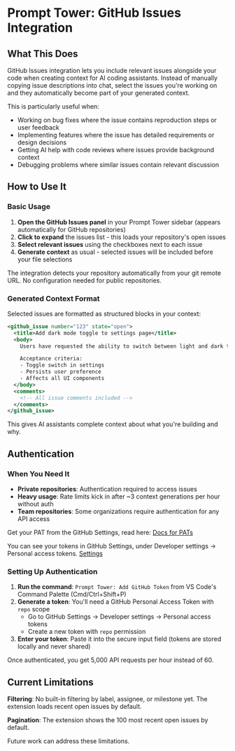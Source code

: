 # Prompt Tower: GitHub Issues Integration

## What This Does

GitHub Issues integration lets you include relevant issues alongside your code when creating context for AI coding assistants. Instead of manually copying issue descriptions into chat, select the issues you're working on and they automatically become part of your generated context.

This is particularly useful when:

- Working on bug fixes where the issue contains reproduction steps or user feedback
- Implementing features where the issue has detailed requirements or design decisions
- Getting AI help with code reviews where issues provide background context
- Debugging problems where similar issues contain relevant discussion

## How to Use It

### Basic Usage

1. **Open the GitHub Issues panel** in your Prompt Tower sidebar (appears automatically for GitHub repositories)
2. **Click to expand** the issues list - this loads your repository's open issues
3. **Select relevant issues** using the checkboxes next to each issue
4. **Generate context** as usual - selected issues will be included before your file selections

The integration detects your repository automatically from your git remote URL. No configuration needed for public repositories.

### Generated Context Format

Selected issues are formatted as structured blocks in your context:

```xml
<github_issue number="123" state="open">
  <title>Add dark mode toggle to settings page</title>
  <body>
    Users have requested the ability to switch between light and dark themes...

    Acceptance criteria:
    - Toggle switch in settings
    - Persists user preference
    - Affects all UI components
  </body>
  <comments>
    <!-- All issue comments included -->
  </comments>
</github_issue>
```

This gives AI assistants complete context about what you're building and why.

## Authentication

### When You Need It

- **Private repositories**: Authentication required to access issues
- **Heavy usage**: Rate limits kick in after ~3 context generations per hour without auth
- **Team repositories**: Some organizations require authentication for any API access

Get your PAT from the GitHub Settings, read here: [Docs for PATs](https://docs.github.com/en/authentication/keeping-your-account-and-data-secure/managing-your-personal-access-tokens#creating-a-personal-access-token-classic)

You can see your tokens in GitHub Settings, under Developer settings -> Personal access tokens.
[Settings](https://github.com/settings/tokens)

### Setting Up Authentication

1. **Run the command**: `Prompt Tower: Add GitHub Token` from VS Code's Command Palette (Cmd/Ctrl+Shift+P)
2. **Generate a token**: You'll need a GitHub Personal Access Token with `repo` scope
   - Go to GitHub Settings → Developer settings → Personal access tokens
   - Create a new token with `repo` permission
3. **Enter your token**: Paste it into the secure input field (tokens are stored locally and never shared)

Once authenticated, you get 5,000 API requests per hour instead of 60.

## Current Limitations

**Filtering**: No built-in filtering by label, assignee, or milestone yet. The extension loads recent open issues by default.

**Pagination**: The extension shows the 100 most recent open issues by default.

Future work can address these limitations.
